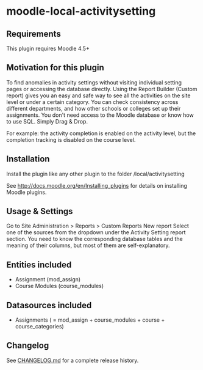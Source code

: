 moodle-local-activitysetting
============================

Requirements
------------

This plugin requires Moodle 4.5+

Motivation for this plugin
--------------------------

To find anomalies in activity settings without visiting individual setting pages or accessing the database directly.
Using the Report Builder (Custom report) gives you an easy and safe way to see
all the activities on the site level or under a certain category.
You can check consistency across different departments, and how other schools or colleges set up their assignments.
You don't need access to the Moodle database or know how to use SQL. Simply Drag & Drop.

For example: the activity completion is enabled on the activity level, but the completion tracking is disabled on the course level.

Installation
------------

Install the plugin like any other plugin to the folder
/local/activitysetting

See http://docs.moodle.org/en/Installing_plugins for details on installing Moodle plugins.


Usage & Settings
----------------

Go to Site Administration > Reports > Custom Reports
New report
Select one of the sources from the dropdown under the Activity Setting report section.
You need to know the corresponding database tables and the meaning of their columns, but most of them are self-explanatory.

Entities included
-------------------
-   Assignment (mod_assign)
-   Course Modules (course_modules)

Datasources included
--------------------
-   Assignments ( = mod_assign + course_modules + course + course_categories)

Changelog
---------
See [CHANGELOG.md](CHANGELOG.md) for a complete release history.